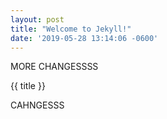 ```yaml
---
layout: post
title: "Welcome to Jekyll!"
date: '2019-05-28 13:14:06 -0600'
---
```

MORE CHANGESSSS

{{ title }}

CAHNGESSS
